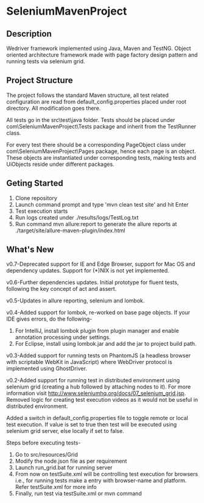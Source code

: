 # SeleniumMavenProject

## Description

Wedriver framework implemented using Java, Maven and TestNG. Object oriented architecture framework made with page factory design pattern and running tests via selenium grid.

## Project Structure

The project follows the standard Maven structure, all test related configuration are read from default_config.properties placed under root directory. All modification goes there.

All tests go in the src\test\java folder. Tests should be placed under com\SeleniumMavenProject\Tests package and inherit from the TestRunner class.

For every test there should be a corresponding PageObject class under com\SeleniumMavenProject\Pages package, hence each page is an object. These objects are instantiated under corresponding tests, making tests and UiObjects reside under different packages.

## Geting Started

1. Clone repository
2. Launch command prompt and type 'mvn clean test site' and hit Enter
3. Test execution starts
4. Run logs created under ./results/logs/TestLog.txt
5. Run command mvn allure:report to generate the allure reports at ./target/site/allure-maven-plugin/index.html

## What's New
v0.7-Deprecated support for IE and Edge Browser, support for Mac OS and dependency updates. Support for (*)NIX is not yet implemented. 

v0.6-Further dependencies updates. Initial prototype for fluent tests, following the key concept of act and assert.

v0.5-Updates in allure reporting, selenium and lombok.

v0.4-Added support for lombok, re-worked on base page objects. If your IDE gives errors, do the following-
1. For IntelliJ, install lombok plugin from plugin manager and enable annotation processing under settings.
2. For Eclipse, install using lombok.jar and add the jar to project build path.

v0.3-Added support for running tests on PhantomJS (a headless browser with scriptable WebKit in JavaScript) where WebDriver protocol is implemented using GhostDriver.

v0.2-Added support for running test in distributed environment using selenium grid (creating a hub followed by attaching nodes to it). For more information visit http://www.seleniumhq.org/docs/07_selenium_grid.jsp. Removed logic for creating test execution videos as it would not be useful in distributed environment.

Added a switch in default_config.properties file to toggle remote or local test execution. If value is set to true then test will be executed using selenium grid server, else locally if set to false. 

Steps before executing tests-

1. Go to src/resources/Grid
2. Modify the node.json file as per requirement
3. Launch run_grid.bat for running server
4. From now on testSuite.xml will be controlling test execution for browsers i.e., for running tests make a entry with browser-name and platform. Refer testSuite.xml for more info 
5. Finally, run test via testSuite.xml or mvn command
